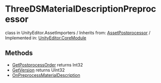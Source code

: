 # ThreeDSMaterialDescriptionPreprocessor
class in UnityEditor.AssetImporters
 / Inherits from: <a href="https://docs.unity3d.com/6000.0/Documentation/ScriptReference/AssetPostprocessor.html" target="_blank">AssetPostprocessor</a> / Implemented in: <a href="https://docs.unity3d.com/6000.0/Documentation/ScriptReference/UnityEditor.CoreModule.html" target="_blank">UnityEditor.CoreModule</a>
## Methods
- <a href="https://docs.unity3d.com/6000.0/Documentation/ScriptReference/ThreeDSMaterialDescriptionPreprocessor.GetPostprocessOrder.html" target="_blank">GetPostprocessOrder</a> returns Int32
- <a href="https://docs.unity3d.com/6000.0/Documentation/ScriptReference/ThreeDSMaterialDescriptionPreprocessor.GetVersion.html" target="_blank">GetVersion</a> returns UInt32
- <a href="https://docs.unity3d.com/6000.0/Documentation/ScriptReference/ThreeDSMaterialDescriptionPreprocessor.OnPreprocessMaterialDescription.html" target="_blank">OnPreprocessMaterialDescription</a>
